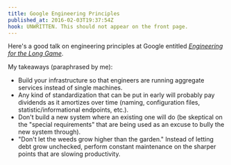 ```yaml
---
title: Google Engineering Principles
published_at: 2016-02-03T19:37:54Z
hook: UNWRITTEN. This should not appear on the front page.
---
```


Here's a good talk on engineering principles at Google entitled [_Engineering
for the Long Game_][youtube].

My takeaways (paraphrased by me):

* Build your infrastructure so that engineers are running aggregate services
  instead of single machines.
* Any kind of standardization that can be put in early will probably pay
  dividends as it amortizes over time (naming, configuration files,
  statistic/informational endpoints, etc.).
* Don't build a new system where an existing one will do (be skeptical on
  the "special requirements" that are being used as an excuse to bully the new
  system through).
* "Don't let the weeds grow higher than the garden." Instead of letting debt
  grow unchecked, perform constant maintenance on the sharper points that are
  slowing productivity.

[youtube]: https://www.youtube.com/watch?v=p0jGmgIrf_M
